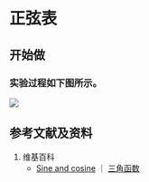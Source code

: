 # 正弦表

## 开始做

### 实验过程如下图所示。

![](/images/欧几里得几何/三角学/正弦表/正弦表/1a1.jpg)

## 参考文献及资料

1. 维基百科
	- [Sine and cosine](https://en.wikipedia.org/wiki/Sine) ｜ [三角函数](https://en.wikipedia.org/wiki/三角函数)




